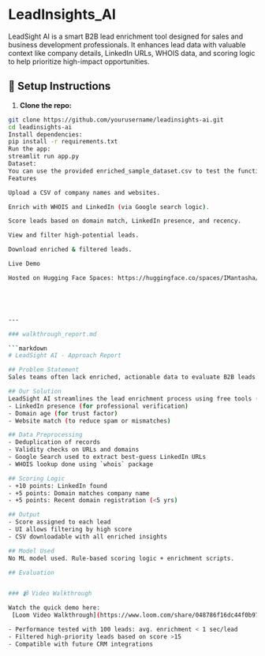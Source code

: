 # LeadInsights_AI 
LeadSight AI is a smart B2B lead enrichment tool designed for sales and business development professionals. It enhances lead data with valuable context like company details, LinkedIn URLs, WHOIS data, and scoring logic to help prioritize high-impact opportunities.

## 🔧 Setup Instructions

1. **Clone the repo:**
```bash
git clone https://github.com/yourusername/leadinsights-ai.git
cd leadinsights-ai
Install dependencies:
pip install -r requirements.txt
Run the app:
streamlit run app.py
Dataset:
You can use the provided enriched_sample_dataset.csv to test the functionality.
Features

Upload a CSV of company names and websites.

Enrich with WHOIS and LinkedIn (via Google search logic).

Score leads based on domain match, LinkedIn presence, and recency.

View and filter high-potential leads.

Download enriched & filtered leads.

Live Demo 

Hosted on Hugging Face Spaces: https://huggingface.co/spaces/IMantasha/LeadInsightsAI





---

### walkthrough_report.md

```markdown
# LeadSight AI - Approach Report

## Problem Statement
Sales teams often lack enriched, actionable data to evaluate B2B leads. Manual research is time-consuming, and irrelevant leads waste time and money.

## Our Solution
LeadSight AI streamlines the lead enrichment process using free tools (WHOIS + Google search) to extract high-impact data:
- LinkedIn presence (for professional verification)
- Domain age (for trust factor)
- Website match (to reduce spam or mismatches)

## Data Preprocessing
- Deduplication of records
- Validity checks on URLs and domains
- Google Search used to extract best-guess LinkedIn URLs
- WHOIS lookup done using `whois` package

## Scoring Logic
- +10 points: LinkedIn found
- +5 points: Domain matches company name
- +5 points: Recent domain registration (<5 yrs)

## Output
- Score assigned to each lead
- UI allows filtering by high score
- CSV downloadable with all enriched insights

## Model Used
No ML model used. Rule-based scoring logic + enrichment scripts.

## Evaluation


### 📹 Video Walkthrough

Watch the quick demo here:  
 [Loom Video Walkthrough](https://www.loom.com/share/048786f16dc44f0b978fb53229124d41?t=165)

- Performance tested with 100 leads: avg. enrichment < 1 sec/lead
- Filtered high-priority leads based on score >15
- Compatible with future CRM integrations



